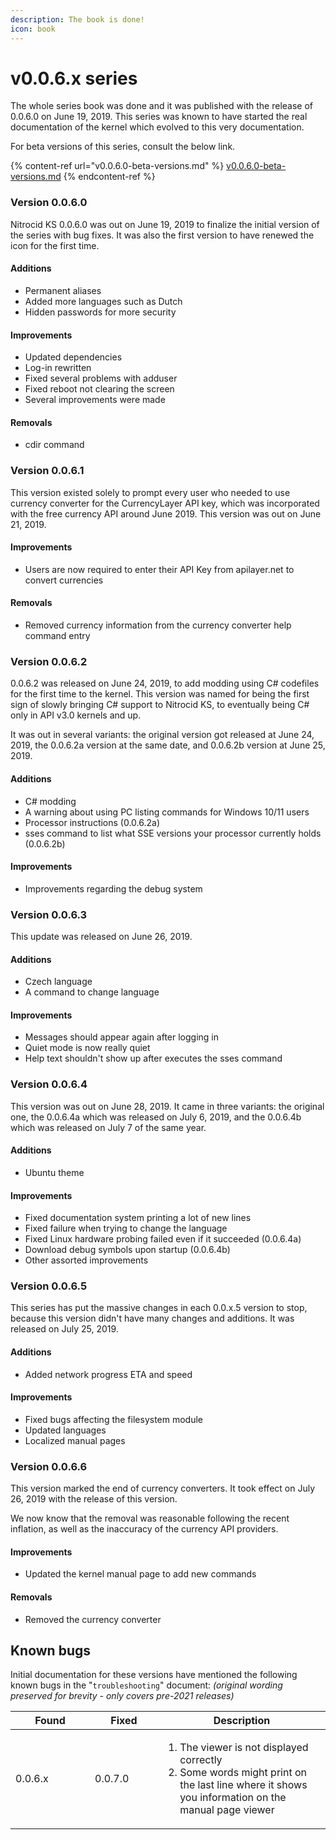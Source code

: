 ```yaml
---
description: The book is done!
icon: book
---
```


# v0.0.6.x series

The whole series book was done and it was published with the release of 0.0.6.0 on June 19, 2019. This series was known to have started the real documentation of the kernel which evolved to this very documentation.

For beta versions of this series, consult the below link.

{% content-ref url="v0.0.6.0-beta-versions.md" %}
[v0.0.6.0-beta-versions.md](v0.0.6.0-beta-versions.md)
{% endcontent-ref %}

### Version 0.0.6.0

Nitrocid KS 0.0.6.0 was out on June 19, 2019 to finalize the initial version of the series with bug fixes. It was also the first version to have renewed the icon for the first time.

#### Additions

* Permanent aliases
* Added more languages such as Dutch
* Hidden passwords for more security

#### Improvements

* Updated dependencies
* Log-in rewritten
* Fixed several problems with adduser
* Fixed reboot not clearing the screen
* Several improvements were made

#### Removals

* cdir command

### Version 0.0.6.1

This version existed solely to prompt every user who needed to use currency converter for the CurrencyLayer API key, which was incorporated with the free currency API around June 2019. This version was out on June 21, 2019.

#### Improvements

* Users are now required to enter their API Key from apilayer.net to convert currencies

#### Removals

* Removed currency information from the currency converter help command entry

### Version 0.0.6.2

0.0.6.2 was released on June 24, 2019, to add modding using C# codefiles for the first time to the kernel. This version was named for being the first sign of slowly bringing C# support to Nitrocid KS, to eventually being C# only in API v3.0 kernels and up.

It was out in several variants: the original version got released at June 24, 2019, the 0.0.6.2a version at the same date, and 0.0.6.2b version at June 25, 2019.

#### Additions

* C# modding
* A warning about using PC listing commands for Windows 10/11 users
* Processor instructions (0.0.6.2a)
* sses command to list what SSE versions your processor currently holds (0.0.6.2b)

#### Improvements

* Improvements regarding the debug system

### Version 0.0.6.3

This update was released on June 26, 2019.

#### Additions

* Czech language
* A command to change language

#### Improvements

* Messages should appear again after logging in
* Quiet mode is now really quiet
* Help text shouldn't show up after executes the sses command

### Version 0.0.6.4

This version was out on June 28, 2019. It came in three variants: the original one, the 0.0.6.4a which was released on July 6, 2019, and the 0.0.6.4b which was released on July 7 of the same year.

#### Additions

* Ubuntu theme

#### Improvements

* Fixed documentation system printing a lot of new lines
* Fixed failure when trying to change the language
* Fixed Linux hardware probing failed even if it succeeded (0.0.6.4a)
* Download debug symbols upon startup (0.0.6.4b)
* Other assorted improvements

### Version 0.0.6.5

This series has put the massive changes in each 0.0.x.5 version to stop, because this version didn't have many changes and additions. It was released on July 25, 2019.

#### Additions

* Added network progress ETA and speed

#### Improvements

* Fixed bugs affecting the filesystem module
* Updated languages
* Localized manual pages

### Version 0.0.6.6

This version marked the end of currency converters. It took effect on July 26, 2019 with the release of this version.

We now know that the removal was reasonable following the recent inflation, as well as the inaccuracy of the currency API providers.

#### Improvements

* Updated the kernel manual page to add new commands

#### Removals

* Removed the currency converter

## Known bugs

Initial documentation for these versions have mentioned the following known bugs in the "`troubleshooting`" document: _(original wording preserved for brevity - only covers pre-2021 releases)_

<table><thead><tr><th width="111">Found</th><th width="93">Fixed</th><th>Description</th></tr></thead><tbody><tr><td>0.0.6.x</td><td>0.0.7.0</td><td><ol><li>The viewer is not displayed correctly</li><li>Some words might print on the last line where it shows you information on the manual page viewer</li></ol></td></tr></tbody></table>

